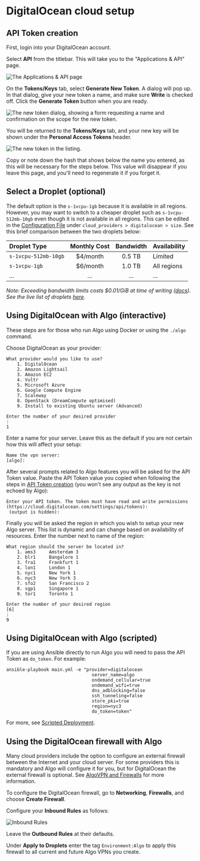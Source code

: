 # DigitalOcean cloud setup

## API Token creation

First, login into your DigitalOcean account.

Select **API** from the titlebar. This will take you to the "Applications & API" page.

![The Applications & API page](/docs/images/do-api.png)

On the **Tokens/Keys** tab, select **Generate New Token**. A dialog will pop up. In that dialog, give your new token a name, and make sure **Write** is checked off. Click the **Generate Token** button when you are ready.

![The new token dialog, showing a form requesting a name and confirmation on the scope for the new token.](/docs/images/do-new-token.png)

You will be returned to the **Tokens/Keys** tab, and your new key will be shown under the **Personal Access Tokens** header.

![The new token in the listing.](/docs/images/do-view-token.png)

Copy or note down the hash that shows below the name you entered, as this will be necessary for the steps below. This value will disappear if you leave this page, and you'll need to regenerate it if you forget it.

## Select a Droplet (optional)

The default option is the `s-1vcpu-1gb` because it is available in all regions. However, you may want to switch to a cheaper droplet such as `s-1vcpu-512mb-10gb` even though it is not available in all regions. This can be edited in the [Configuration File](config.cfg) under `cloud_providers > digitalocean > size`. See this brief comparison between the two droplets below:

| Droplet Type | Monthly Cost | Bandwidth | Availability |
|:--|:-:|:-:|:--|
| `s-1vcpu-512mb-10gb` | $4/month | 0.5 TB | Limited |
| `s-1vcpu-1gb`        | $6/month | 1.0 TB | All regions |
| ... | ... | ... | ... |

*Note: Exceeding bandwidth limits costs $0.01/GiB at time of writing ([docs](https://docs.digitalocean.com/products/billing/bandwidth/#droplets)). See the live list of droplets [here](https://slugs.do-api.dev/).*

## Using DigitalOcean with Algo (interactive)

These steps are for those who run Algo using Docker or using the `./algo` command.

Choose DigitalOcean as your provider:

```
What provider would you like to use?
    1. DigitalOcean
    2. Amazon Lightsail
    3. Amazon EC2
    4. Vultr
    5. Microsoft Azure
    6. Google Compute Engine
    7. Scaleway
    8. OpenStack (DreamCompute optimised)
    9. Install to existing Ubuntu server (Advanced)

Enter the number of your desired provider
:
1
```

Enter a name for your server. Leave this as the default if you are not certain how this will affect your setup:

```
Name the vpn server:
[algo]:
```

After several prompts related to Algo features you will be asked for the API Token value. Paste the API Token value you copied when following the steps in [API Token creation](#api-token-creation) (you won't see any output as the key is not echoed by Algo):

```
Enter your API token. The token must have read and write permissions (https://cloud.digitalocean.com/settings/api/tokens):
 (output is hidden):
```

Finally you will be asked the region in which you wish to setup your new Algo server. This list is dynamic and can change based on availability of resources. Enter the number next to name of the region:

```
What region should the server be located in?
    1. ams3     Amsterdam 3
    2. blr1     Bangalore 1
    3. fra1     Frankfurt 1
    4. lon1     London 1
    5. nyc1     New York 1
    6. nyc3     New York 3
    7. sfo2     San Francisco 2
    8. sgp1     Singapore 1
    9. tor1     Toronto 1

Enter the number of your desired region
[6]
:
9
```

## Using DigitalOcean with Algo (scripted)

If you are using Ansible directly to run Algo you will need to pass the API Token as `do_token`. For example:

```shell
ansible-playbook main.yml -e "provider=digitalocean
                                server_name=algo
                                ondemand_cellular=true
                                ondemand_wifi=true
                                dns_adblocking=false
                                ssh_tunneling=false
                                store_pki=true
                                region=nyc3
                                do_token=token"
```

For more, see [Scripted Deployment](deploy-from-ansible.md).

## Using the DigitalOcean firewall with Algo

Many cloud providers include the option to configure an external firewall between the Internet and your cloud server. For some providers this is mandatory and Algo will configure it for you, but for DigitalOcean the external firewall is optional. See [AlgoVPN and Firewalls](/docs/firewalls.md) for more information.

To configure the DigitalOcean firewall, go to **Networking**, **Firewalls**, and choose **Create Firewall**.

Configure your **Inbound Rules** as follows:

![Inbound Rules](/docs/images/do-firewall.png)

Leave the **Outbound Rules** at their defaults.

Under **Apply to Droplets** enter the tag `Environment:Algo` to apply this firewall to all current and future Algo VPNs you create.
